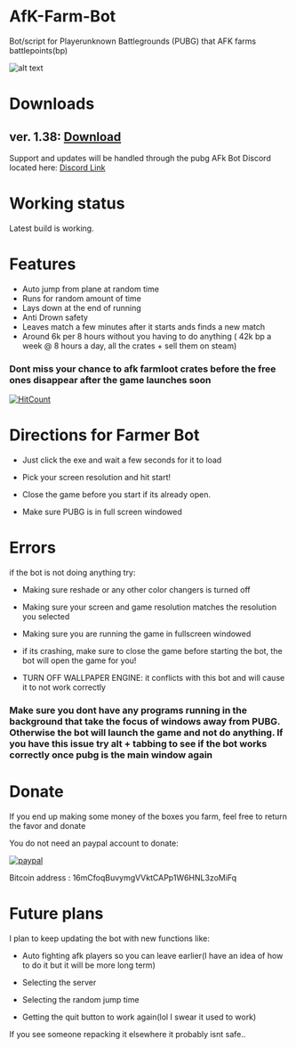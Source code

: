 # AfK-Farm-Bot
Bot/script for Playerunknown Battlegrounds (PUBG) that AFK farms battlepoints(bp)

![alt text](https://i.imgur.com/7gAKF2m.gifv "Screenshot")

# Downloads

## ver. 1.38: [Download](https://sabercathost.com/9hFI/PUBG_Farmer_1.38.zip) 


Support and updates will be handled through the pubg AFk Bot Discord located here: [Discord Link](https://discord.gg/5CEJVJk)

# Working status

Latest build is working.

# Features
* Auto jump from plane at random time
* Runs for random amount of time
* Lays down at the end of running
* Anti Drown safety
* Leaves match a few minutes after it starts ands finds a new match
* Around 6k per 8 hours without you having to do anything ( 42k bp a week @ 8 hours a day, all the crates + sell them on steam)

### Dont miss your chance to afk farmloot crates before the free ones disappear after the game launches soon
 
[![HitCount](http://hits.dwyl.io/{clintoxen}/{PUBG-Afk-FarmBot}.svg)](http://hits.dwyl.io/{clintoxen}/{PUBG-Afk-FarmBot})


# Directions for Farmer Bot

* Just click the exe and wait a few seconds for it to load 

* Pick your screen resolution and hit start!

* Close the game before you start if its already open.

* Make sure PUBG is in full screen windowed


# Errors

if the bot is not doing anything try:

* Making sure reshade or any other color changers is turned off

* Making sure your screen and game resolution matches the resolution you selected

* Making sure you are running the game in fullscreen windowed

* if its crashing, make sure to close the game before starting the bot, the bot will open the game for you!

* TURN OFF WALLPAPER ENGINE:
it conflicts with this bot and will cause it to not work correctly

### Make sure you dont have any programs running in the background that take the focus of windows away from PUBG. Otherwise the bot will launch the game and not do anything. If you have this issue try alt + tabbing to see if the bot works correctly once pubg is the main window again


# Donate

If you end up making some money of the boxes you farm, feel free to return the favor and donate 

You do not need an paypal account to donate:

[![paypal](https://www.paypalobjects.com/en_US/i/btn/btn_donateCC_LG.gif)](https://www.paypal.com/cgi-bin/webscr?cmd=_s-xclick&hosted_button_id=RNGQ3W2L2MVDJ)

Bitcoin address : 16mCfoqBuvymgVVktCAPp1W6HNL3zoMiFq




# Future plans

I plan to keep updating the bot with new functions like:

* Auto fighting afk players so you can leave earlier(I have an idea of how to do it but it will be more long term) 

* Selecting the server

* Selecting the random jump time 

* Getting the quit button to work again(lol I swear it used to work)

If you see someone repacking it elsewhere it probably isnt safe..

